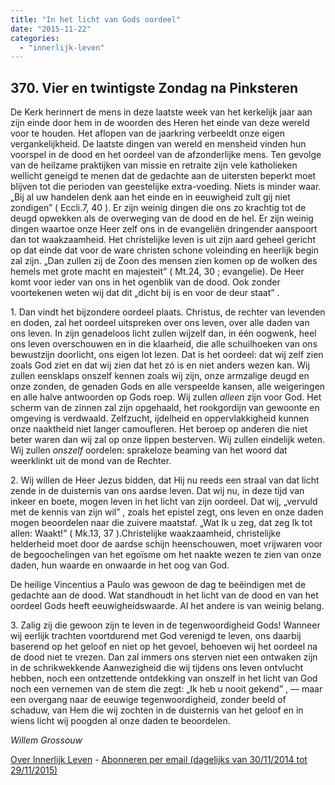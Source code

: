 ```yaml
---
title: "In het licht van Gods oordeel"
date: "2015-11-22"
categories: 
  - "innerlijk-leven"
---
```


## 370\. Vier en twintigste Zondag na Pinksteren

De Kerk herinnert de mens in deze laatste week van het kerkelijk jaar aan zijn einde door hem in de woorden des Heren het einde van deze wereld voor te houden. Het aflopen van de jaarkring verbeeldt onze eigen vergankelijkheid. De laatste dingen van wereld en mensheid vinden hun voorspel in de dood en het oordeel van de afzonderlijke mens. Ten gevolge van de heilzame praktijken van missie en retraite zijn vele katholieken wellicht geneigd te menen dat de gedachte aan de uitersten beperkt moet blijven tot die perioden van geestelijke extra-voeding. Niets is minder waar. „Bij al uw handelen denk aan het einde en in eeuwigheid zult gij niet zondigen” ( Eccli.7, 40 ). Er zijn weinig dingen die ons zo krachtig tot de deugd opwekken als de overweging van de dood en de hel. Er zijn weinig dingen waartoe onze Heer zelf ons in de evangeliën dringender aanspoort dan tot waakzaamheid. Het christelijke leven is uit zijn aard geheel gericht op dat einde dat voor de ware christen schone voleinding en heerlijk begin zal zijn. „Dan zullen zij de Zoon des mensen zien komen op de wolken des hemels met grote macht en majesteit” ( Mt.24, 30 ; evangelie). De Heer komt voor ieder van ons in het ogenblik van de dood. Ook zonder voortekenen weten wij dat dit „dicht bij is en voor de deur staat” .

1\. Dan vindt het bijzondere oordeel plaats. Christus, de rechter van levenden en doden, zal het oordeel uitspreken over ons leven, over alle daden van ons leven. In zijn genadeloos licht zullen wijzelf dan, in één oogwenk, heel ons leven overschouwen en in die klaarheid, die alle schuilhoeken van ons bewustzijn doorlicht, ons eigen lot lezen. Dat is het oordeel: dat wij zelf zien zoals God ziet en dat wij zien dat het zó is en niet anders wezen kan. Wij zullen eensklaps onszelf kennen zoals wij zijn, onze armzalige deugd en onze zonden, de genaden Gods en alle verspeelde kansen, alle weigeringen en alle halve antwoorden op Gods roep. Wij zullen _alleen_ zijn voor God. Het scherm van de zinnen zal zijn opgehaald, het rookgordijn van gewoonte en omgeving is verdwaald. Zelfzucht, ijdelheid en oppervlakkigheid kunnen onze naaktheid niet langer camoufleren. Het beroep op anderen die niet beter waren dan wij zal op onze lippen besterven. Wij zullen eindelijk weten. Wij zullen _onszelf_ oordelen: sprakeloze beaming van het woord dat weerklinkt uit de mond van de Rechter.

2\. Wij willen de Heer Jezus bidden, dat Hij nu reeds een straal van dat licht zende in de duisternis van ons aardse leven. Dat wij nu, in deze tijd van inkeer en boete, mogen leven in het licht van zijn oordeel. Dat wij, „vervuld met de kennis van zijn wil” , zoals het epistel zegt, ons leven en onze daden mogen beoordelen naar die zuivere maatstaf. „Wat Ik u zeg, dat zeg Ik tot allen: Waakt!” ( Mk.13, 37 ).Christelijke waakzaamheid, christelijke helderheid moet door de aardse schijn heenschouwen, moet vrijwaren voor de begoochelingen van het egoïsme om het naakte wezen te zien van onze daden, hun waarde en onwaarde in het oog van God.

De heilige Vincentius a Paulo was gewoon de dag te beëindigen met de gedachte aan de dood. Wat standhoudt in het licht van de dood en van het oordeel Gods heeft eeuwigheidswaarde. Al het andere is van weinig belang.

3\. Zalig zij die gewoon zijn te leven in de tegenwoordigheid Gods! Wanneer wij eerlijk trachten voortdurend met God verenigd te leven, ons daarbij baserend op het geloof en niet op het gevoel, behoeven wij het oordeel na de dood niet te vrezen. Dan zal immers ons sterven niet een ontwaken zijn in de schrikwekkende Aanwezigheid die wij tijdens ons leven ontvlucht hebben, noch een ontzettende ontdekking van onszelf in het licht van God noch een vernemen van de stem die zegt: „Ik heb u nooit gekend” , — maar een overgang naar de eeuwige tegenwoordigheid, zonder beeld of schaduw, van Hem die wij zochten in de duisternis van het geloof en in wiens licht wij poogden al onze daden te beoordelen.

_Willem Grossouw_

[Over Innerlijk Leven](http://www.gelovenleren.net/2014/11/27/een-jaar-lang-innerlijk-leven-op-geloven-leren/) - [Abonneren per email (dagelijks van 30/11/2014 tot 29/11/2015)](http://eepurl.com/9P3DT)
